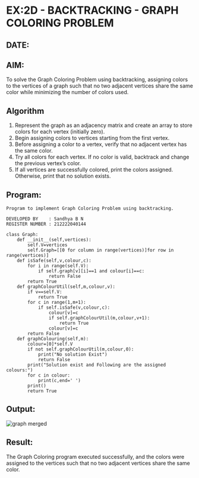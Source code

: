 # EX:2D - BACKTRACKING - GRAPH COLORING PROBLEM
## DATE:

## AIM:

To solve the Graph Coloring Problem using backtracking, assigning colors to the vertices of a graph such that no two adjacent vertices share the same color while minimizing the number of colors used.

## Algorithm

1. Represent the graph as an adjacency matrix and create an array to store colors for each vertex (initially zero).
2. Begin assigning colors to vertices starting from the first vertex.
3. Before assigning a color to a vertex, verify that no adjacent vertex has the same color.
4. Try all colors for each vertex. If no color is valid, backtrack and change the previous vertex’s color.
5. If all vertices are successfully colored, print the colors assigned. Otherwise, print that no solution exists.

## Program:

```
Program to implement Graph Coloring Problem using backtracking.

DEVELOPED BY    : Sandhya B N
REGISTER NUMBER : 212222040144

```
```
class Graph:
    def __init__(self,vertices):
        self.V=vertices
        self.Graph=[[0 for column in range(vertices)]for row in range(vertices)]
    def isSafe(self,v,colour,c):
        for i in range(self.V):
            if self.graph[v][i]==1 and colour[i]==c:
                return False
        return True
    def graphColourUtil(self,m,colour,v):
        if v==self.V:
            return True
        for c in range(1,m+1):
            if self.isSafe(v,colour,c):
                colour[v]=c
                if self.graphColourUtil(m,colour,v+1):
                    return True
                colour[v]=c
        return False
    def graphColouring(self,m):
        colour=[0]*self.V
        if not self.graphColourUtil(m,colour,0):
            print("No solution Exist")
            return False
        print("Solution exist and Following are the assigned colours:")
        for c in colour:
            print(c,end=' ')
        print()
        return True

```

## Output:

![graph merged](https://github.com/user-attachments/assets/7b19b845-1682-46b1-8fd7-713959dd0cce)


## Result:

The Graph Coloring program executed successfully, and the colors were assigned to the vertices such that no two adjacent vertices share the same color.

